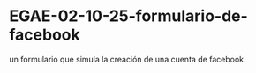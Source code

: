 # EGAE-02-10-25-formulario-de-facebook
un formulario que simula la creación de una cuenta de facebook.
